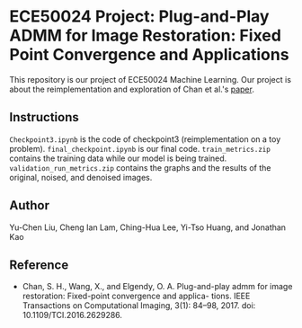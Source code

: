 # ECE50024 Project: Plug-and-Play ADMM for Image Restoration: Fixed Point Convergence and Applications

This repository is our project of ECE50024 Machine Learning. Our project is about the reimplementation and exploration of Chan et al.'s [paper](https://arxiv.org/abs/1605.01710).

## Instructions
`Checkpoint3.ipynb` is the code of checkpoint3 (reimplementation on a toy problem).
`final_checkpoint.ipynb` is our final code.
`train_metrics.zip` contains the training data while our model is being trained.
`validation_run_metrics.zip` contains the graphs and the results of the original, noised, and denoised images.

## Author
Yu-Chen Liu, Cheng Ian Lam, Ching-Hua Lee, Yi-Tso Huang, and Jonathan Kao 

## Reference
- Chan, S. H., Wang, X., and Elgendy, O. A. Plug-and-play admm
  for image restoration: Fixed-point convergence and applica-
  tions. IEEE Transactions on Computational Imaging, 3(1):
  84–98, 2017. doi: 10.1109/TCI.2016.2629286.
